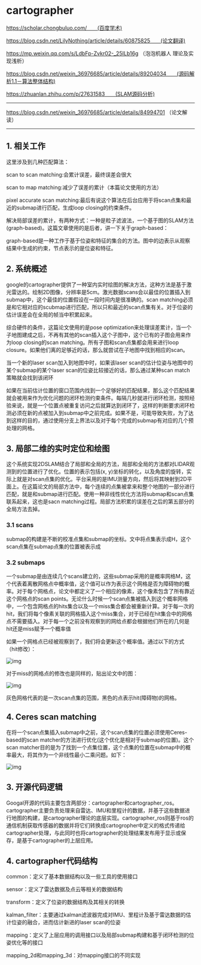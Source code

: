 # cartographer

https://scholar.chongbuluo.com/　　(百度学术)

https://blog.csdn.net/LilyNothing/article/details/60875825　　(论文翻译)

https://mp.weixin.qq.com/s/LdbFp-Zvkr02-_25ILb16g    （泡泡机器人 理论及实现浅析）

https://blog.csdn.net/weixin_36976685/article/details/89204034　　(源码解析1.1－算法整体结构)

https://zhuanlan.zhihu.com/p/27631583　　(SLAM源码分析)

---

https://blog.csdn.net/weixin_36976685/article/details/84994701  （论文解读）

---

## 1. 相关工作

这里涉及到几种匹配算法：

scan to scan matching:会累计误差，最终误差会很大

scan to map matching:减少了误差的累计（本篇论文使用的方法）

pixel accurate scan matching:最后有说这个算法在后台应用于将scan点集和最近的submap进行匹配，生成loop closing的约束条件。

解决局部误差的累计，有两种方式：一种是粒子滤波法，一个基于图的SLAM方法(graph-based)。这篇文章使用的是后者，讲一下关于graph-based：

graph-based是一种工作于基于位姿和特征的集合的方法。图中的边表示从观察结果中生成的约束，节点表示的是位姿和特征。

## 2. 系统概述

google的cartographer提供了一种室内实时绘图的解决方法，这种方法是基于激光雷达的。绘制2D图像，分辨率是5cm。激光数据scans会以最佳的位置插入到submap中，这个最佳的位置假设在一段时间内是很准确的。scan matching必须是和它相对应的scubmap进行匹配，所以只和最近的scan点集有关。对于位姿的估计误差会在全局的帧当中积累起来。

综合硬件的条件，这篇论文使用的是pose optimization来处理误差累计，当一个子地图建成之后，不再有其他的scan插入这个子图中，这个已有的子图会用来作为loop closing的scan matching。所有子图和scan点集都会用来进行loop closure。如果他们离的足够近的话，那么就尝试在子地图中找到相应的scan。

当一个新的laser scan加入到地图中时，如果该laser scan的估计位姿与地图中的某个submap的某个laser scan的位姿比较接近的话，那么通过某种scan match策略就会找到该闭环

如果在当前估计位置的窗口范围内找到一个足够好的匹配结果，那么这个匹配结果就会被用来作为优化问题的闭环检测约束条件。每隔几秒就进行闭环检测，按照经验来说，就是一个位置点被重复访问之后就算达到闭环了，这样的判断要求闭环检测必须在新的点被加入到submap中之前完成。如果不是，可能导致失败，为了达到这样的目的，通过使用分支上界法以及对于每个完成的submap有对应的几个预处理的网格。

## 3. 局部二维的实时定位和绘图

这个系统实现2DSLAM结合了局部和全局的方法，局部和全局的方法都对LIDAR观测到的位置进行了优化。位置的表示包括(x, y)坐标的转化，以及角度的旋转，实际上就是对scan点集的优化。平台采用的是IMU测量方向，然后将其映射到2D平面上。在这篇论文的局部方法中，每个连续的点集被拿来和整个地图的一部分进行匹配，就是和submap进行匹配。使用一种非线性优化方法将submap和scan点集联系起来，这也是sacn matching过程。局部方法积累的误差在之后的第五部分的全局方法去掉。

### 3.1 scans

submap的构建是不断的校准点集和submap的坐标。文中将点集表示成H，这个scan点集在submap点集的位置被表示成

### 3.2 submaps

一个submap是由连续几个scans建立的，这些submap采用的是概率网格M，这个代表着离散网格点中概率值，这个值可以作为表示这个网格是否为障碍物的概率。对于每个网格点，论文中都定义了一个相应的像素，这个像素包含了所有靠近这个网格点的scan points。无论什么时候一个scan点集被插入到这个概率网格中，一个包含网格点的hits集合以及一个miss集合都会被重新计算。对于每一次的hit，我们将每个像素关联的网格插入这个miss集合，对于已经在hit集合中的网格点不需要插入。对于每一个之前没有观察到的网给点都会根据他们所在的几何是hit还是miss赋予一个概率值

如果一个网格点已经被观察到了，我们将会更新这个概率值。通过以下的方式（hit修改）：

![img](/home/zk/zk/ROBOT/learn_carto/carto_markdown/20170308150049514)

对于miss的网格点的修改也是同样的，贴出论文中的图：

![img](/home/zk/zk/ROBOT/learn_carto/carto_markdown/20170308150305030)

灰色网格代表的是一次scan点集的范围，黑色的点表示hit(障碍物)的网格。

## 4. Ceres scan matching

在将一个scan点集插入submap中之前，这个scan点集的位置必须使用Ceres-based的scan matcher的方法进行优化(这个优化是相对于submap的位置)。这个scan matcher目的是为了找到一个点集位置，这个点集的位置在submap中的概率最大，将其作为一个非线性最小二乘问题。如下：

![img](/home/zhx/zk/ROBOT/learn_carto/20170308151030150)















## 3. 开源代码逻辑

Googal开源的代码主要包含两部分：cartographer和cartographer_ros。cartographer主要负责处理来自雷达、IMU和里程计的数据，并基于这些数据进行地图的构建，是cartographer理论的底层实现。cartographer_ros则基于ros的通信机制获取传感器的数据并将它们转换成cartogropher中定义的格式传递给cartographer处理，与此同时也将cartographer的处理结果发布用于显示或保存，是基于cartographer的上层应用。

## 4. cartographer代码结构

common：定义了基本数据结构以及一些工具的使用接口

sensor：定义了雷达数据及点云等相关的数据结构

transform：定义了位姿的数据结构及其相关的转换

kalman_filter：主要通过kalman滤波器完成对IMU、里程计及基于雷达数据的估计位姿的融合，进而估计新进的laser scan的位姿

mapping：定义了上层应用的调用接口以及局部submap构建和基于闭环检测的位姿优化等的接口

mapping_2d和mapping_3d：对mapping接口的不同实现























